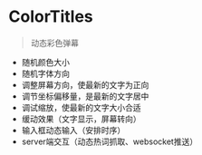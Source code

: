 # ColorTitles

> 动态彩色弹幕

- 随机颜色大小
- 随机字体方向
- 调整屏幕方向，使最新的文字为正向
- 调节坐标偏移量，是最新的文字居中
- 调试缩放，使最新的文字大小合适
- 缓动效果（文字显示，屏幕转向）
- 输入框动态输入（安排时序）
- server端交互（动态热词抓取、websocket推送）